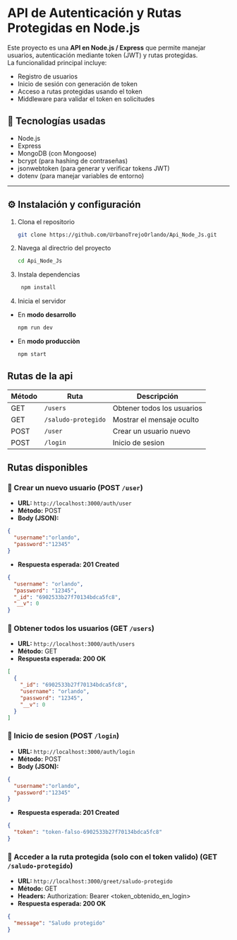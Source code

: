 # API de Autenticación y Rutas Protegidas en Node.js

Este proyecto es una **API en Node.js / Express** que permite manejar usuarios, autenticación mediante token (JWT) y rutas protegidas.  
La funcionalidad principal incluye:

- Registro de usuarios  
- Inicio de sesión con generación de token  
- Acceso a rutas protegidas usando el token  
- Middleware para validar el token en solicitudes

## 🧩 Tecnologías usadas

- Node.js  
- Express  
- MongoDB (con Mongoose)  
- bcrypt (para hashing de contraseñas)  
- jsonwebtoken (para generar y verificar tokens JWT)  
- dotenv (para manejar variables de entorno)

---

## ⚙️ Instalación y configuración

1. Clona el repositorio  
   ```bash
   git clone https://github.com/UrbanoTrejoOrlando/Api_Node_Js.git
2. Navega al directrio del proyecto
   ```bash
   cd Api_Node_Js
3. Instala dependencias
   ```bash
    npm install
4. Inicia el servidor
- En **modo desarrollo**
  ```bash
  npm run dev
- En **modo producciòn**
  ```bash
  npm start
  ```
## Rutas de la api

| Método | Ruta               | Descripción                    |
|--------|--------------------|--------------------------------|
| GET    | `/users`           | Obtener todos los usuarios     |
| GET    | `/saludo-protegido`| Mostrar el mensaje oculto      |
| POST    | `/user`           | Crear un usuario nuevo         |
| POST   | `/login`           | Inicio de sesion               |

## Rutas disponibles
### 🔸 Crear un nuevo usuario (POST `/user`)

- **URL:** `http://localhost:3000/auth/user`
- **Método:** POST
- **Body (JSON):**

```json
{
  "username":"orlando",
  "password":"12345"
}
```
- **Respuesta esperada: 201 Created**
```json
{
  "username": "orlando",
  "password": "12345",
  "_id": "6902533b27f70134bdca5fc8",
  "__v": 0
}
```

### 🔸 Obtener todos los usuarios (GET `/users`)
- **URL:** `http://localhost:3000/auth/users`
- **Método:** GET
- **Respuesta esperada: 200 OK**
```json
[
  {
    "_id": "6902533b27f70134bdca5fc8",
    "username": "orlando",
    "password": "12345",
    "__v": 0
  }
]
```
### 🔸 Inicio de sesion (POST `/login`)

- **URL:** `http://localhost:3000/auth/login`
- **Método:** POST
- **Body (JSON):**

```json
{
  "username":"orlando",
  "password":"12345"
}
```
- **Respuesta esperada: 201 Created**
```json
{
  "token": "token-falso-6902533b27f70134bdca5fc8"
}
```

### 🔸 Acceder a la ruta protegida (solo con el token valido) (GET `/saludo-protegido`)
- **URL:** `http://localhost:3000/greet/saludo-protegido`
- **Método:** GET
- **Headers:** Authorization: Bearer <token_obtenido_en_login>
- **Respuesta esperada: 200 OK**
```json
{
  "message": "Saludo protegido"
}
```
